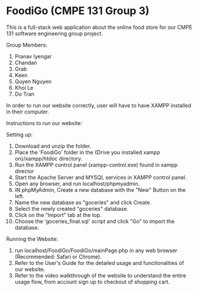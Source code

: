 # FoodiGo (CMPE 131 Group 3) 
This is a full-stack web application about the online food store for our CMPE 131 software engineering group project. 

Group Members: 
1. Pranav Iyengar
2. Chandan
3. Grab
4. Keen
5. Quyen Nguyen
6. Khoi Le
7. Do Tran

In order to run our website correctly, user will have to have XAMPP installed in their computer.

Instructions to run our website:

Setting up:
  1. Download and unzip the folder.
  2. Place the 'FoodiGo' folder in the {Drive you installed xampp on}/xampp/htdoc directory.
  3. Run the XAMPP control panel (xampp-control.exe) found in xampp director
  4. Start the Apache Server and MYSQL services in XAMPP control panel.
  5. Open any browser, and run localhost/phpmyadmin.
  6. IN phpMyAdmin, Create a new database with the "New" Button on the left.
  7. Name the new database as "goceries" and click Create.
  8. Select the newly created "goceries" database.
  8. Click on the "Import" tab at the top.
  9. Choose the 'goceries_final.sql' script and click "Go" to import the database.
  
Running the Website:
  1. run localhost/FoodiGo/FoodiGo/mainPage.php in any web browser (Recommended: Safari or Chrome).
  2. Refer to the User's Guide for the detailed usage and functionalities of our website. 
  3. Refer to the video walkthrough of the website to understand the entire usage flow, from 
     account sign up to checkout of shopping cart.

